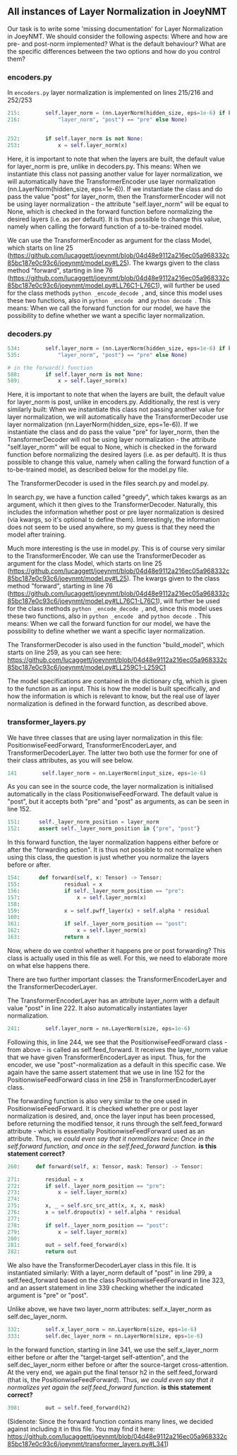 ## All instances of Layer Normalization in JoeyNMT

Our task is to write some 'missing documentation' for Layer Normalization in JoeyNMT. We should consider the following aspects: Where and how are pre- and post-norm implemented? What is the default behaviour? What are the specific differences between the two options and how do you control them?

### encoders.py

In `encoders.py` layer normalization is implemented on lines 215/216 and 252/253

```python
215:        self.layer_norm = (nn.LayerNorm(hidden_size, eps=1e-6) if kwargs.get(
216:            "layer_norm", "post") == "pre" else None)


252:        if self.layer_norm is not None:
253:            x = self.layer_norm(x)

```
Here, it is important to note that when the layers are built, the default value for layer_norm is pre, unlike in decoders.py. This means: When we instantiate this class not passing another value for layer normalization, we will automatically have the TransformerEncoder use layer normalization (nn.LayerNorm(hidden_size, eps=1e-6)). If we instantiate the class and do pass the value "post" for layer_norm, then the TransformerEncoder will not be using layer normalization - the attribute "self.layer_norm" will be equal to None, which is checked in the forward function before normalizing the desired layers (i.e. as per default). It is thus possible to change this value, namely when calling the forward function of a to-be-trained model.

We can use the TransformerEncoder as argument for the class Model, which starts on line 25 (https://github.com/lucaggett/joeynmt/blob/04d48e9112a216ec05a968332c85bc187e0c93c6/joeynmt/model.py#L25). The kwargs given to the class method "forward", starting in line 76 (https://github.com/lucaggett/joeynmt/blob/04d48e9112a216ec05a968332c85bc187e0c93c6/joeynmt/model.py#LL76C1-L76C1), will further be used for the class methods ```python _encode_decode ```, and, since this model uses these two functions, also in ```python _encode ``` and ```python decode ```. This means: When we call the forward function for our model, we have the possibility to define whether we want a specific layer normalization.

### decoders.py
```python
534:        self.layer_norm = (nn.LayerNorm(hidden_size, eps=1e-6) if kwargs.get(
535:            "layer_norm", "post") == "pre" else None)

# in the forward() function
588:        if self.layer_norm is not None:
589:            x = self.layer_norm(x)

```
Here, it is important to note that when the layers are built, the default value for layer_norm is post, unlike in encoders.py. Additionally, the rest is very similarly built: When we instantiate this class not passing another value for layer normalization, we will automatically have the TransformerDecoder use layer normalization (nn.LayerNorm(hidden_size, eps=1e-6)). If we instantiate the class and do pass the value "pre" for layer_norm, then the TransformerDecoder will not be using layer normalization - the attribute "self.layer_norm" will be equal to None, which is checked in the forward function before normalizing the desired layers (i.e. as per default). It is thus possible to change this value, namely when calling the forward function of a to-be-trained model, as described below for the model.py file.

The TransformerDecoder is used in the files search.py and model.py.

In search.py, we have a function called "greedy", which takes kwargs as an argument, which it then gives to the TransformerDecoder. Naturally, this includes the information whether post or pre layer normalization is desired (via kwargs, so it's optional to define them). Interestingly, the information does not seem to be used anywhere, so my guess is that they need the model after training.

Much more interesting is the use in model.py. This is of course very similar to the TransformerEncoder. We can use the TransformerDecoder as argument for the class Model, which starts on line 25 (https://github.com/lucaggett/joeynmt/blob/04d48e9112a216ec05a968332c85bc187e0c93c6/joeynmt/model.py#L25). The kwargs given to the class method "forward", starting in line 76 (https://github.com/lucaggett/joeynmt/blob/04d48e9112a216ec05a968332c85bc187e0c93c6/joeynmt/model.py#LL76C1-L76C1), will further be used for the class methods ```python _encode_decode ```, and, since this model uses these two functions, also in ```python _encode ``` and ```python decode ```. This means: When we call the forward function for our model, we have the possibility to define whether we want a specific layer normalization.

The TransformerDecoder is also used in the function "build_model", which starts on line 259, as you can see here: https://github.com/lucaggett/joeynmt/blob/04d48e9112a216ec05a968332c85bc187e0c93c6/joeynmt/model.py#LL259C1-L259C1

The model specifications are contained in the dictionary cfg, which is given to the function as an input. This is how the model is built specifically, and how the information is  which is relevant to know, but the real use of layer normalization is defined in the forward function, as described above.

### transformer_layers.py
We have three classes that are using layer normalization in this file: PositionwiseFeedForward, TransformerEncoderLayer, and TransformerDecoderLayer. The latter two both use the former for one of their class attributes, as you will see below.

```python
141        self.layer_norm = nn.LayerNorm(input_size, eps=1e-6)
```
As you can see in the source code, the layer normalization is initialised automatically in the class PositionwiseFeedForward. The default value is "post", but it accepts both "pre" and "post" as arguments, as can be seen in line 152. 

```python
151:      self._layer_norm_position = layer_norm
152:      assert self._layer_norm_position in {"pre", "post"}
```

In this forward function, the layer normalization happens either before or after the "forwarding action". It is thus not possible to not normalize when using this class, the question is just whether you normalize the layers before or after.

```python
154:      def forward(self, x: Tensor) -> Tensor:
155:              residual = x
156:              if self._layer_norm_position == "pre":
157:                  x = self.layer_norm(x)
158:
159:              x = self.pwff_layer(x) + self.alpha * residual
160:
161:              if self._layer_norm_position == "post":
162:                  x = self.layer_norm(x)
163:              return x
```

Now, where do we control whether it happens pre or post forwarding? This class is actually used in this file as well. For this, we need to elaborate more on what else happens there.

There are two further important classes: the TransformerEncoderLayer and the TransformerDecoderLayer.

The TransformerEncoderLayer has an attribute layer_norm with a default value "post" in line 222. It also automatically instantiates layer normalization.

```python
241:        self.layer_norm = nn.LayerNorm(size, eps=1e-6)
```

Following this, in line 244, we see that the PositionwiseFeedForward class - from above - is called as self.feed_forward. It receives the layer_norm value that we have given TransformerEncoderLayer as input. Thus, for the encoder, we use "post"-normalization as a default in this specific case. We again have the same assert statement that we use in line 152 for the PositionwiseFeedForward class in line 258 in TransformerEncoderLayer class.

The forwarding function is also very similar to the one used in PositionwiseFeedForward. It is checked whether pre or post layer normalization is desired, and, once the layer input has been processed, before returning the modified tensor, it runs through the self.feed_forward attribute - which is essentially PositionwiseFeedForward used as an attribute. Thus, _we could even say that it normalizes twice: Once in the self.forward function, and once in the self.feed_forward function._ __is this statement correct?__

```python
260:     def forward(self, x: Tensor, mask: Tensor) -> Tensor:

271:        residual = x
272:        if self._layer_norm_position == "pre":
273:            x = self.layer_norm(x)
274:
275:        x, _ = self.src_src_att(x, x, x, mask)
276:        x = self.dropout(x) + self.alpha * residual
277:
278:        if self._layer_norm_position == "post":
279:            x = self.layer_norm(x)
280:
281:        out = self.feed_forward(x)
282:        return out
```

We also have the TransformerDecoderLayer class in this file. It is instantiated similarly: With a layer_norm default of "post" in line 299, a self.feed_forward based on the class PositionwiseFeedForward in line 323, and an assert statement in line 339 checking whether the indicated argument is "pre" or "post". 

Unlike above, we have two layer_norm attributes: self.x_layer_norm as self.dec_layer_norm.

```python
332:        self.x_layer_norm = nn.LayerNorm(size, eps=1e-6)
333:        self.dec_layer_norm = nn.LayerNorm(size, eps=1e-6)
```

In the forward function, starting in line 341, we use the self.x_layer_norm either before or after the "target-target self-attention", and the self.dec_layer_norm either before or after the source-target cross-attention. At the very end, we again put the final tensor h2 in the self.feed_forward (that is, the PositionwiseFeedForward). Thus, _we could even say that it normalizes yet again the self.feed_forward function._ __is this statement correct?__

```python
398:        out = self.feed_forward(h2)
```

(Sidenote: Since the forward function contains many lines, we decided against including it in this file. You may find it here: https://github.com/lucaggett/joeynmt/blob/04d48e9112a216ec05a968332c85bc187e0c93c6/joeynmt/transformer_layers.py#L341)

